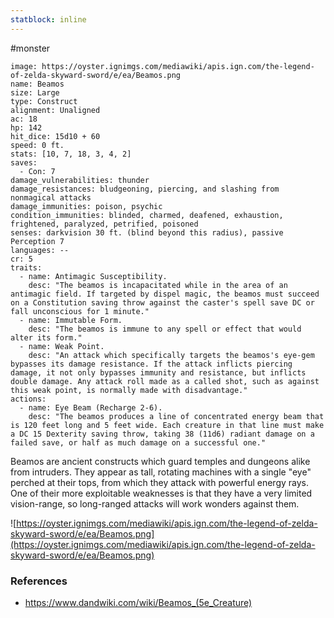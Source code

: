 ```yaml
---
statblock: inline
---
```

 #monster 

```statblock
image: https://oyster.ignimgs.com/mediawiki/apis.ign.com/the-legend-of-zelda-skyward-sword/e/ea/Beamos.png
name: Beamos
size: Large
type: Construct
alignment: Unaligned
ac: 18
hp: 142
hit_dice: 15d10 + 60
speed: 0 ft.
stats: [10, 7, 18, 3, 4, 2]
saves:
  - Con: 7
damage_vulnerabilities: thunder
damage_resistances: bludgeoning, piercing, and slashing from nonmagical attacks
damage_immunities: poison, psychic
condition_immunities: blinded, charmed, deafened, exhaustion, frightened, paralyzed, petrified, poisoned
senses: darkvision 30 ft. (blind beyond this radius), passive Perception 7
languages: --
cr: 5
traits:
  - name: Antimagic Susceptibility.
    desc: "The beamos is incapacitated while in the area of an antimagic field. If targeted by dispel magic, the beamos must succeed on a Constitution saving throw against the caster's spell save DC or fall unconscious for 1 minute."
  - name: Immutable Form.
    desc: "The beamos is immune to any spell or effect that would alter its form."
  - name: Weak Point.
    desc: "An attack which specifically targets the beamos's eye-gem bypasses its damage resistance. If the attack inflicts piercing damage, it not only bypasses immunity and resistance, but inflicts double damage. Any attack roll made as a called shot, such as against this weak point, is normally made with disadvantage."
actions:
  - name: Eye Beam (Recharge 2-6).
    desc: "The beamos produces a line of concentrated energy beam that is 120 feet long and 5 feet wide. Each creature in that line must make a DC 15 Dexterity saving throw, taking 38 (11d6) radiant damage on a failed save, or half as much damage on a successful one."
```

Beamos are ancient constructs which guard temples and dungeons alike from intruders. They appear as tall, rotating machines with a single "eye" perched at their tops, from which they attack with powerful energy rays. One of their more exploitable weaknesses is that they have a very limited vision-range, so long-ranged attacks will work wonders against them.

![https://oyster.ignimgs.com/mediawiki/apis.ign.com/the-legend-of-zelda-skyward-sword/e/ea/Beamos.png](https://oyster.ignimgs.com/mediawiki/apis.ign.com/the-legend-of-zelda-skyward-sword/e/ea/Beamos.png)

### References

* https://www.dandwiki.com/wiki/Beamos_(5e_Creature)
